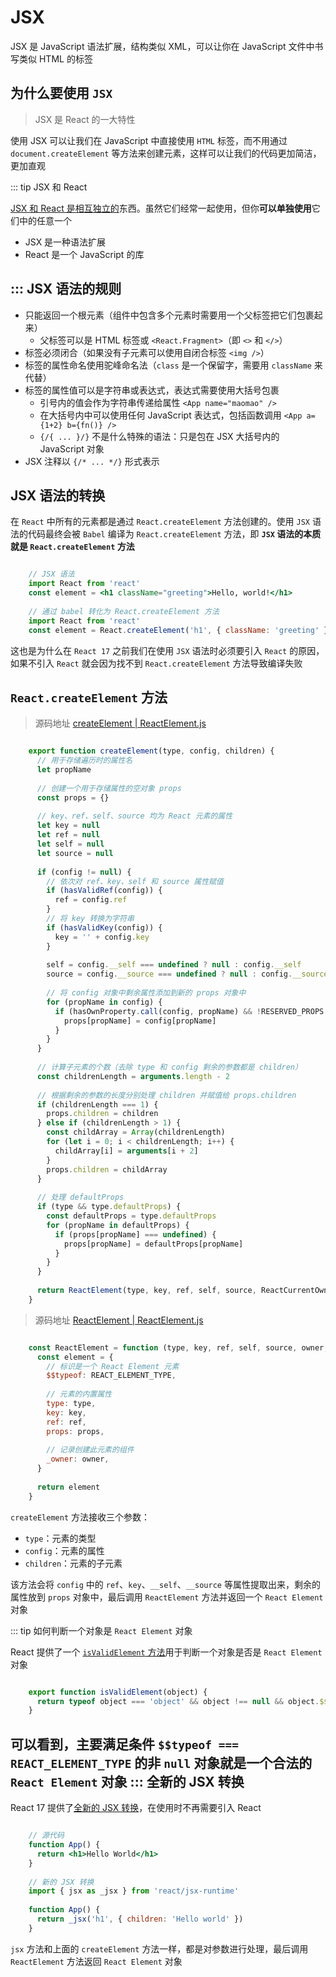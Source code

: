 JSX [​](#jsx)
=============

JSX 是 JavaScript 语法扩展，结构类似 XML，可以让你在 JavaScript 文件中书写类似 HTML 的标签

为什么要使用 `JSX` [​](#为什么要使用-jsx)
-----------------------------

> JSX 是 React 的一大特性

使用 JSX 可以让我们在 JavaScript 中直接使用 `HTML` 标签，而不用通过 `document.createElement` 等方法来创建元素，这样可以让我们的代码更加简洁，更加直观

::: tip 
JSX 和 React

[JSX 和 React 是相互独立的](https://legacy.reactjs.org/blog/2020/09/22/introducing-the-new-jsx-transform.html#whats-a-jsx-transform)东西。虽然它们经常一起使用，但你**可以单独使用**它们中的任意一个

*   JSX 是一种语法扩展
*   React 是一个 JavaScript 的库

::: 
JSX 语法的规则 [​](#jsx-语法的规则)
-------------------------

*   只能返回一个根元素（组件中包含多个元素时需要用一个父标签把它们包裹起来）
    *   父标签可以是 HTML 标签或 `<React.Fragment>`（即 `<>` 和 `</>`）
*   标签必须闭合（如果没有子元素可以使用自闭合标签 `<img />`）
*   标签的属性命名使用驼峰命名法（`class` 是一个保留字，需要用 `className` 来代替）
*   标签的属性值可以是字符串或表达式，表达式需要使用大括号包裹
    *   引号内的值会作为字符串传递给属性 `<App name="maomao" />`
    *   在大括号内中可以使用任何 JavaScript 表达式，包括函数调用 `<App a={1+2} b={fn()} />`
    *   `{/{ ... }/}` 不是什么特殊的语法：只是包在 JSX 大括号内的 JavaScript 对象
*   JSX 注释以 `{/* ... */}` 形式表示

JSX 语法的转换 [​](#jsx-语法的转换)
-------------------------

在 `React` 中所有的元素都是通过 `React.createElement` 方法创建的。使用 `JSX` 语法的代码最终会被 `Babel` 编译为 `React.createElement` 方法，即 **`JSX` 语法的本质就是 `React.createElement` 方法**

```jsx

    // JSX 语法
    import React from 'react'
    const element = <h1 className="greeting">Hello, world!</h1>
    
    // 通过 babel 转化为 React.createElement 方法
    import React from 'react'
    const element = React.createElement('h1', { className: 'greeting' }, 'Hello, world!')
``` 

这也是为什么在 `React 17` 之前我们在使用 `JSX` 语法时必须要引入 `React` 的原因，如果不引入 `React` 就会因为找不到 `React.createElement` 方法导致编译失败

`React.createElement` 方法 [​](#react-createelement-方法)
-----------------------------------------------------

> 源码地址 [createElement | ReactElement.js](https://github.com/wild2life/code-analysis/blob/f0dc66687fe470217252ef38ae4f0697dc2fc15d/react-v18.2.0/src/react/packages/react/src/ReactElement.js#L362)

```js

    export function createElement(type, config, children) {
      // 用于存储遍历时的属性名
      let propName
    
      // 创建一个用于存储属性的空对象 props
      const props = {}
    
      // key、ref、self、source 均为 React 元素的属性
      let key = null
      let ref = null
      let self = null
      let source = null
    
      if (config != null) {
        // 依次对 ref、key、self 和 source 属性赋值
        if (hasValidRef(config)) {
          ref = config.ref
        }
        // 将 key 转换为字符串
        if (hasValidKey(config)) {
          key = '' + config.key
        }
    
        self = config.__self === undefined ? null : config.__self
        source = config.__source === undefined ? null : config.__source
    
        // 将 config 对象中剩余属性添加到新的 props 对象中
        for (propName in config) {
          if (hasOwnProperty.call(config, propName) && !RESERVED_PROPS.hasOwnProperty(propName)) {
            props[propName] = config[propName]
          }
        }
      }
    
      // 计算子元素的个数（去除 type 和 config 剩余的参数都是 children）
      const childrenLength = arguments.length - 2
    
      // 根据剩余的参数的长度分别处理 children 并赋值给 props.children
      if (childrenLength === 1) {
        props.children = children
      } else if (childrenLength > 1) {
        const childArray = Array(childrenLength)
        for (let i = 0; i < childrenLength; i++) {
          childArray[i] = arguments[i + 2]
        }
        props.children = childArray
      }
    
      // 处理 defaultProps
      if (type && type.defaultProps) {
        const defaultProps = type.defaultProps
        for (propName in defaultProps) {
          if (props[propName] === undefined) {
            props[propName] = defaultProps[propName]
          }
        }
      }
    
      return ReactElement(type, key, ref, self, source, ReactCurrentOwner.current, props)
    }

```

> 源码地址 [ReactElement | ReactElement.js](https://github.com/wild2life/code-analysis/blob/f0dc66687fe470217252ef38ae4f0697dc2fc15d/react-v18.2.0/src/react/packages/react/src/ReactElement.js#L148)

```js

    const ReactElement = function (type, key, ref, self, source, owner, props) {
      const element = {
        // 标识是一个 React Element 元素
        $$typeof: REACT_ELEMENT_TYPE,
    
        // 元素的内置属性
        type: type,
        key: key,
        ref: ref,
        props: props,
    
        // 记录创建此元素的组件
        _owner: owner,
      }
    
      return element
    }
``` 

`createElement` 方法接收三个参数：

*   `type`：元素的类型
*   `config`：元素的属性
*   `children`：元素的子元素

该方法会将 `config` 中的 `ref`、`key`、`__self`、`__source` 等属性提取出来，剩余的属性放到 `props` 对象中，最后调用 `ReactElement` 方法并返回一个 `React Element` 对象


::: tip 如何判断一个对象是 `React Element` 对象

React 提供了一个 [`isValidElement` 方法](https://github.com/wild2life/code-analysis/blob/f0dc66687fe470217252ef38ae4f0697dc2fc15d/react-v18.2.0/src/react/packages/react/src/ReactElement.js#L567)用于判断一个对象是否是 `React Element` 对象

```js

    export function isValidElement(object) {
      return typeof object === 'object' && object !== null && object.$$typeof === REACT_ELEMENT_TYPE
    }
```
可以看到，主要满足条件 `$$typeof === REACT_ELEMENT_TYPE` 的非 `null` 对象就是一个合法的 `React Element` 对象
::: 
全新的 JSX 转换 [​](#全新的-jsx-转换)
---------------------------

React 17 提供了[全新的 JSX 转换](https://zh-hans.legacy.reactjs.org/blog/2020/09/22/introducing-the-new-jsx-transform.html)，在使用时不再需要引入 React

```jsx

    // 源代码
    function App() {
      return <h1>Hello World</h1>
    }
    
    // 新的 JSX 转换
    import { jsx as _jsx } from 'react/jsx-runtime'
    
    function App() {
      return _jsx('h1', { children: 'Hello world' })
    }

```

`jsx` 方法和上面的 `createElement` 方法一样，都是对参数进行处理，最后调用 `ReactElement` 方法返回 `React Element` 对象

